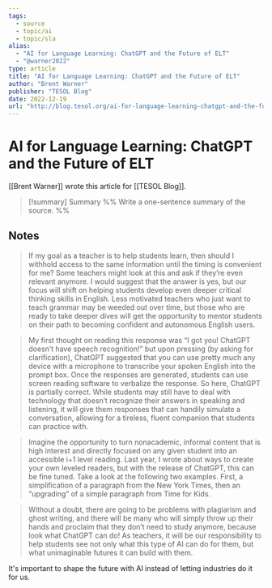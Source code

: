 ```yaml
---
tags:
  - source
  - topic/ai
  - topic/sla
alias:
  - "AI for Language Learning: ChatGPT and the Future of ELT"
  - "@warner2022"
type: article
title: "AI for Language Learning: ChatGPT and the Future of ELT"
author: "Brent Warner"
publisher: "TESOL Blog"
date: 2022-12-19
url: "http://blog.tesol.org/ai-for-language-learning-chatgpt-and-the-future-of-elt/"
---
```

# AI for Language Learning: ChatGPT and the Future of ELT
[[Brent Warner]] wrote this article for [[TESOL Blog]].
> [!summary] Summary
> %% Write a one-sentence summary of the source. %%

## Notes
> If my goal as a teacher is to help students learn, then should I withhold access to the same information until the timing is convenient for me? Some teachers might look at this and ask if they’re even relevant anymore. I would suggest that the answer is yes, but our focus will shift on helping students develop even deeper critical thinking skills in English. Less motivated teachers who just want to teach grammar may be weeded out over time, but those who are ready to take deeper dives will get the opportunity to mentor students on their path to becoming confident and autonomous English users.

> My first thought on reading this response was “I got you! ChatGPT doesn’t have speech recognition!” but upon pressing (by asking for clarification), ChatGPT suggested that you can use pretty much any device with a microphone to transcribe your spoken English into the prompt box. Once the responses are generated, students can use screen reading software to verbalize the response. So here, ChatGPT is partially correct. While students may still have to deal with technology that doesn’t recognize their answers in speaking and listening, it will give them responses that can handily simulate a conversation, allowing for a tireless, fluent companion that students can practice with.

> Imagine the opportunity to turn nonacademic, informal content that is high interest and directly focused on any given student into an accessible i+1 level reading. Last year, I wrote about ways to create your own leveled readers, but with the release of ChatGPT, this can be fine tuned. Take a look at the following two examples. First, a simplification of a paragraph from the New York Times, then an “upgrading” of a simple paragraph from Time for Kids.

> Without a doubt, there are going to be problems with plagiarism and ghost writing, and there will be many who will simply throw up their hands and proclaim that they don’t need to study anymore, because look what ChatGPT can do! As teachers, it will be our responsibility to help students see not only what this type of AI can do for them, but what unimaginable futures it can build with them.

It's important to shape the future with AI instead of letting industries do it for us.